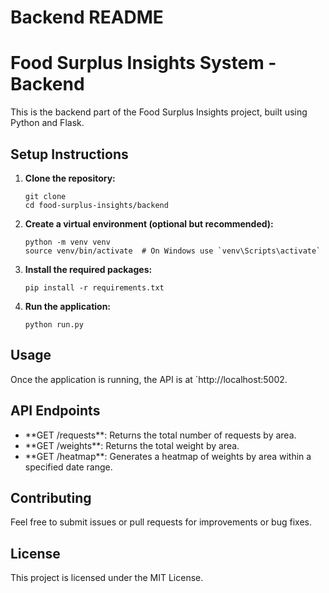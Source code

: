 # Backend README

# Food Surplus Insights System - Backend

This is the backend part of the Food Surplus Insights project, built using Python and Flask.

## Setup Instructions

1. **Clone the repository:**
   ```
   git clone 
   cd food-surplus-insights/backend
   ```

2. **Create a virtual environment (optional but recommended):**
   ```
   python -m venv venv
   source venv/bin/activate  # On Windows use `venv\Scripts\activate`
   ```

3. **Install the required packages:**
   ```
   pip install -r requirements.txt
   ```

4. **Run the application:**
   ```
   python run.py
   ```

## Usage

Once the application is running, the API is at `http://localhost:5002. 

## API Endpoints

- \*\*GET /requests\*\*: Returns the total number of requests by area.
- \*\*GET /weights\*\*: Returns the total weight by area.
- \*\*GET /heatmap\*\*: Generates a heatmap of weights by area within a specified date range.

## Contributing

Feel free to submit issues or pull requests for improvements or bug fixes. 

## License

This project is licensed under the MIT License.